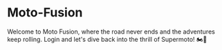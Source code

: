 # Moto-Fusion
Welcome to Moto Fusion, where the road never ends and the adventures keep rolling. Login and let's dive back into the thrill of Supermoto! 🏍️💨
